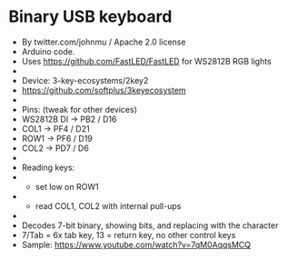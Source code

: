 
#  Binary USB keyboard

 *  By twitter.com/johnmu / Apache 2.0 license
 *  Arduino code.
 *  Uses https://github.com/FastLED/FastLED for WS2812B RGB lights
 *  
 *  Device: 3-key-ecosystems/2key2
 *  https://github.com/softplus/3keyecosystem
 *  
 *  Pins: (tweak for other devices)
 *  WS2812B DI -> PB2 / D16
 *  COL1 -> PF4 / D21
 *  ROW1 -> PF6 / D19
 *  COL2 -> PD7 / D6
 *  
 *  Reading keys:
 *  - set low on ROW1
 *  - read COL1, COL2 with internal pull-ups
 *  
 *  Decodes 7-bit binary, showing bits, and replacing with the character
 *  7/Tab = 6x tab key, 13 = return key, no other control keys
 *  Sample: https://www.youtube.com/watch?v=7qM0AqqsMCQ
